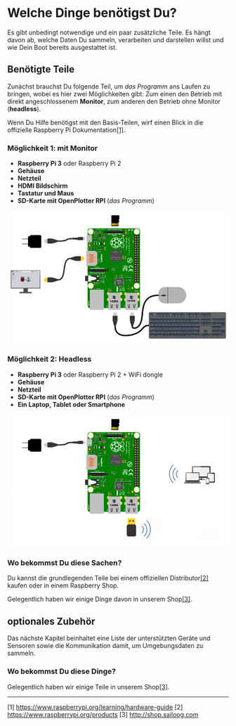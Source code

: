 # Welche Dinge benötigst Du?

Es gibt unbedingt notwendige und ein paar zusätzliche Teile. Es hängt davon ab, welche Daten Du sammeln, verarbeiten und darstellen willst und wie Dein Boot bereits ausgestattet ist.

## Benötigte Teile

Zunächst brauchst Du folgende Teil, um _das Programm_ ans Laufen zu bringen, wobei es hier zwei Möglichkeiten gibt: Zum einen den Betrieb mit direkt angeschlossenem **Monitor**, zum anderen den Betrieb ohne Monitor (**headless**).

Wenn Du Hilfe benötigst mit den Basis-Teilen, wirf einen Blick in die offizielle Raspberry Pi Dokumentation[[1]](https://www.raspberrypi.org/learning/hardware-guide/).

### Möglichkeit 1: mit Monitor

* **Raspberry Pi 3** oder Raspberry Pi 2
* **Gehäuse**
* **Netzteil**
* **HDMI Bildschirm**
* **Tastatur und Maus**
* **SD-Karte mit OpenPlotter RPI** (_das Programm_)

![](../en/start.png)

### Möglichkeit 2: Headless

* **Raspberry Pi 3** oder Raspberry Pi 2 + WiFi dongle
* **Gehäuse**
* **Netzteil**
* **SD-Karte mit OpenPlotter RPI** (_das Programm_)
* **Ein Laptop, Tablet oder Smartphone**

![](../en/start2.png)

### Wo bekommst Du diese Sachen?

Du kannst die grundlegenden Teile bei einem offiziellen Distributor[[2]](https://www.raspberrypi.org/products) kaufen oder in einem Raspberry Shop.

Gelegentlich haben wir einige Dinge davon in unserem Shop[[3]](http://shop.sailoog.com).

## optionales Zubehör

Das nächste Kapitel beinhaltet eine Liste der unterstützten Geräte und Sensoren sowie die Kommunikation damit, um Umgebungsdaten zu sammeln.

### Wo bekommst Du diese Dinge?

Gelegentlich haben wir einige Teile in unserem Shop[[3]](http://shop.sailoog.com).

---

[1] https://www.raspberrypi.org/learning/hardware-guide [2] https://www.raspberrypi.org/products [3] http://shop.sailoog.com 
